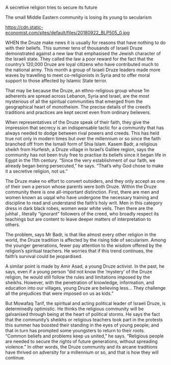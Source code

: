 A secretive religion tries to secure its future

The small Middle Eastern community is losing its young to secularism

https://cdn.static-economist.com/sites/default/files/20180922_BLP505_0.jpg

WHEN the Druze make news it is usually for reasons that have nothing to do with their beliefs. This summer tens of thousands of Israeli Druze demonstrated against a new law that emphasised the Jewish character of the Israeli state. They called the law a poor reward for the fact that the country’s 120,000 Druze are loyal citizens who have contributed much to the national army. This month a group of Israeli Druze leaders made more waves by travelling to meet co-religionists in Syria and to offer moral support to those affected by Islamic State terror.

That may be because the Druze, an ethno-religious group whose 1m adherents are spread across Lebanon, Syria and Israel, are the most mysterious of all the spiritual communities that emerged from the geographical heart of monotheism. The precise details of the creed’s traditions and practices are kept secret even from ordinary believers.

When representatives of the Druze speak of their faith, they give the impression that secrecy is an indispensable tactic for a community that has always needed to dodge between rival powers and creeds. This has held true not only in modern times but over the millennium or so since the faith branched off from the Ismaili form of Shia Islam. Kasem Badr, a religious sheikh from Hurfeish, a Druze village in Israel’s Galilee region, says the community has not been truly free to practise its beliefs since it began life in Egypt in the 11th century. “Since the very establishment of our faith, we already began being persecuted,” he says. “That’s why God chose to make it a secretive religion, not us.”

The Druze make no effort to convert outsiders, and they only accept as one of their own a person whose parents were both Druze. Within the Druze community there is one all-important distinction. First, there are men and women known as  uqqal  who have undergone the necessary training and discipline to read and understand the faith’s holy writ. Men in this category dress in dark black robes, women wear white veils. Then there are the  juhhal , literally “ignorant” followers of the creed, who broadly respect its teachings but are content to leave deeper matters of interpretation to others.

The problem, says Mr Badr, is that like almost every other religion in the world, the Druze tradition is affected by the rising tide of secularism. Among the younger generations, fewer pay attention to the wisdom offered by the religion’s spiritual teachers. He worries that if this trend continues, the faith’s survival could be jeopardised.

A similar point is made by Amir Asad, a young Druze activist. In the past, he says, even if a young person “did not know the ‘mystery’ of the Druze religion, he would still follow the rules and limitations imposed by the sheikhs. However, with the penetration of knowledge, information, and education into our villages, young Druze are believing less... They challenge all the prejudices that were imposed on us as kids.”

But Mowafaq Tarif, the spiritual and acting political leader of Israeli Druze, is determinedly optimistic. He thinks the religious community will be galvanised through being at the heart of political storms. He says the fact that the community’s sheikhs or religious teachers took part in the protests this summer has boosted their standing in the eyes of young people; and that in turn has prompted some youngsters to return to their roots. “Common beliefs and problems keep us united,” he says. “Religious people are needed to secure the rights of future generations, without spreading violence.” In other words, the Druze community and its arcane traditions have thrived on adversity for a millennium or so, and that is how they will continue.